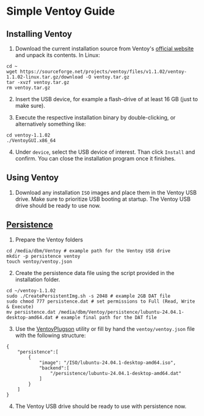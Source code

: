 # Simple Ventoy Guide
## Installing Ventoy
1) Download the current installation source from Ventoy's [official website](https://www.ventoy.net/en/download.html) and unpack its contents. In Linux:
```
cd ~
wget https://sourceforge.net/projects/ventoy/files/v1.1.02/ventoy-1.1.02-linux.tar.gz/download -O ventoy.tar.gz
tar -xvzf ventoy.tar.gz
rm ventoy.tar.gz
```

2) Insert the USB device, for example a flash-drive of at least 16 GB (just to make sure).

3) Execute the respective installation binary by double-clicking, or alternatively something like:
```
cd ventoy-1.1.02
./VentoyGUI.x86_64
```

4) Under `device`, select the USB device of interest. Than click `Install` and confirm. You can close the installation program once it finishes.


## Using Ventoy
1) Download any installation `ISO` images and place them in the Ventoy USB drive. Make sure to prioritize USB booting at startup. The Ventoy USB drive should be ready to use now.


## [Persistence](https://www.ventoy.net/en/plugin_persistence.html)
1) Prepare the Ventoy folders
```
cd /media/dbm/Ventoy # example path for the Ventoy USB drive
mkdir -p persistence ventoy
touch ventoy/ventoy.json
```

2) Create the persistence data file using the script provided in the installation folder.
```
cd ~/ventoy-1.1.02
sudo ./CreatePersistentImg.sh -s 2048 # example 2GB DAT file
sudo chmod 777 persistence.dat # set permissions to Full (Read, Write & Execute)
mv persistence.dat /media/dbm/Ventoy/persistence/lubuntu-24.04.1-desktop-amd64.dat # example final path for the DAT file
```

3) Use the [VentoyPlugson](https://www.ventoy.net/en/plugin_plugson.html) utility or fill by hand the ```ventoy/ventoy.json``` file with the following structure:
```
{
    "persistence":[
        {
            "image": "/ISO/lubuntu-24.04.1-desktop-amd64.iso",
            "backend":[
                "/persistence/lubuntu-24.04.1-desktop-amd64.dat"
            ]
        }
    ]
}

```

4) The Ventoy USB drive should be ready to use with persistence now.
